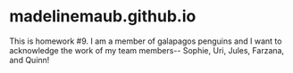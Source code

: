 # madelinemaub.github.io

This is homework #9. I am a member of galapagos penguins and I want to acknowledge the work of my team members-- Sophie, Uri, Jules, Farzana, and Quinn!

